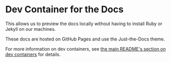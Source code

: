 # Dev Container for the Docs

This allows us to preview the docs locally without having to install Ruby or Jekyll on our machines.

These docs are hosted on GitHub Pages and use the Just-the-Docs theme.

For more information on dev containers, see [the main README's section on dev containers](../../README.md#dev-containers-for-the-eshoponweb-repo) for details.